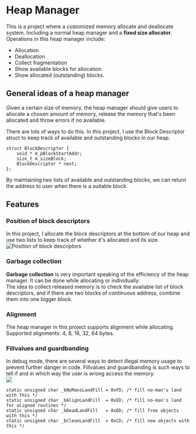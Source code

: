 # Heap Manager
This is a project where a customized memory allocate and deallocate system. Including a normal heap manager and a **fixed size allocator**.  
Operations in this heap manager include:
  
 - Allocation
 - Deallocation 
 - Collect fragmentation
 - Show available blocks for allocation.
 - Show allocated (outstanding) blocks.
## General ideas of a heap manager
Given a certain size of memory, the heap manager should give users to allocate a chosen amount of memory, release the memory that's been allocated and throw errors if no available.  

There are lots of ways to do this. In this project, I use the Block Descriptor struct to keep track of available and outstanding blocks in our heap.

    struct BlockDescriptor {
		void * m_pBlockStartAddr;
		size_t m_sizeBlock;
		BlockDescriptor * next;
	};

By maintaining two lists of available and outstanding blocks, we can return the address to user when there is a suitable block.  
## Features
### Position of block descriptors
In this project, I allocate the block descriptors at the bottom of our heap and use two lists to keep track of whether it's allocated and its size.  
![Position of block descriptors](https://i.imgur.com/g85K0qT.png)  
### Garbage collection
**Garbage collection** is very important speaking of the efficiency of the heap manager. It can be done while allocating or individually.  
The idea to collect released memory is to check the available list of block descriptors, and if there are two blocks of continuous address, combine them into one bigger block.
### Alignment
The heap manager in this project supports alignment while allocating. Supported alignments: 4, 8, 16, 32, 64 bytes.
### Fillvalues and guardbanding
In debug mode, there are several ways to detect illegal memory usage to prevent further danger in code. Fillvalues and guardbanding is such ways to tell if and in which way the user is wrong access the memory.  
![](https://i.imgur.com/M4yth18.png)

    static unsigned char _bNoMansLandFill = 0xFD; /* fill no-man's land with this */
	static unsigned char _bAlignLandFill  = 0xED; /* fill no-man's land for aligned routines */ 
	static unsigned char _bDeadLandFill   = 0xDD; /* fill free objects with this */ 
	static unsigned char _bCleanLandFill  = 0xCD; /* fill new objects with this */ 

